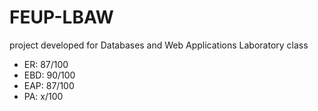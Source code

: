 # FEUP-LBAW
project developed for Databases and Web Applications Laboratory class

- ER: 87/100 
- EBD: 90/100
- EAP: 87/100
- PA: x/100
